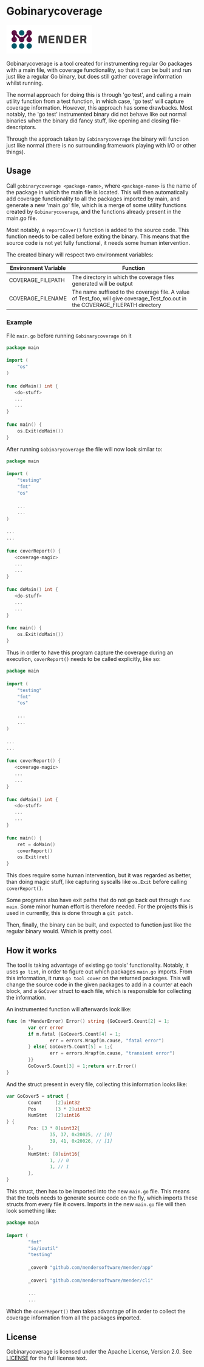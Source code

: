 Gobinarycoverage
==============================================

![Mender logo](resources/images/mender_logo.png)

Gobinarycoverage is a tool created for instrumenting regular Go packages with a
main file, with coverage functionality, so that it can be built and run just
like a regular Go binary, but does still gather coverage information whilst
running.

The normal approach for doing this is through 'go test', and calling a main
utility function from a test function, in which case, 'go test' will capture
coverage information. However, this approach has some drawbacks. Most notably,
the 'go test' instrumented binary did not behave like out normal binaries when
the binary did fancy stuff, like opening and closing file-descriptors.

Through the approach taken by `Gobinarycoverage` the binary will function just
like normal (there is no surrounding framework playing with I/O or other
things).


## Usage

Call `gobinarycoverage <package-name>`, where `<package-name>` is the name of
the package in which the main file is located. This will then automatically add
coverage functionality to all the packages imported by main, and generate a new
'main.go' file, which is a merge of some utility functions created by
`Gobinarycoverage`, and the functions already present in the main.go file.

Most notably, a `reportCover()` function is added to the source code. This
function needs to be called before exiting the binary. This means that the
source code is not yet fully functional, it needs some human intervention.

The created binary will respect two environment variables:

| Environment Variable | Function |
| -- | -- |
| COVERAGE_FILEPATH | The directory in which the coverage files generated will be output |
| COVERAGE_FILENAME | The name suffixed to the coverage file. A value of Test_foo, will give coverage_Test_foo.out in the COVERAGE_FILEPATH directory |


### Example

File `main.go` before running `Gobinarycoverage` on it
```go
package main

import (
    "os"
)

func doMain() int {
   <do-stuff>
   ...
   ...
}

func main() {
    os.Exit(doMain())
}
```

After running `Gobinarycoverage` the file will now look similar to:
```go
package main

import (
    "testing"
    "fmt"
    "os"
    
    ...
    ...
)

...
...

func coverReport() {
   <coverage-magic>
   ...
   ...
}

func doMain() int {
   <do-stuff>
   ...
   ...
}

func main() {
    os.Exit(doMain())
}

```

Thus in order to have this program capture the coverage during an execution,
`coverReport()` needs to be called explicitly, like so:

```go
package main

import (
    "testing"
    "fmt"
    "os"
    
    ...
    ...
)

...
...

func coverReport() {
   <coverage-magic>
   ...
   ...
}

func doMain() int {
   <do-stuff>
   ...
   ...
}

func main() {
    ret = doMain()
    coverReport()
    os.Exit(ret)
}

```

This does require some human intervention, but it was regarded as better, than
doing magic stuff, like capturing syscalls like `os.Exit` before calling
`coverReport()`.

Some programs also have exit paths that do not go back out through `func main`.
Some minor human effort is therefore needed. For the projects this is used in
currently, this is done through a `git patch`.

Then, finally, the binary can be built, and expected to function just like the
regular binary would. Which is pretty cool.

## How it works

The tool is taking advantage of existing go tools' functionality. Notably, it
uses `go list`, in order to figure out which packages `main.go` imports. From
this information, it runs `go tool cover` on the returned packages. This will
change the source code in the given packages to add in a counter at each block,
and a `GoCover` struct to each file, which is responsible for collecting the
information.

An instrumented function will afterwards look like:

```go
func (m *MenderError) Error() string {GoCover5.Count[2] = 1;
        var err error
        if m.fatal {GoCover5.Count[4] = 1;
                err = errors.Wrapf(m.cause, "fatal error")
        } else{ GoCover5.Count[5] = 1;{
                err = errors.Wrapf(m.cause, "transient error")
        }}
        GoCover5.Count[3] = 1;return err.Error()
}
```

And the struct present in every file, collecting this information looks like:

```go
var GoCover5 = struct {
        Count     [2]uint32
        Pos       [3 * 2]uint32
        NumStmt   [2]uint16
} {
        Pos: [3 * 8]uint32{
                35, 37, 0x20025, // [0]
                39, 41, 0x20026, // [1]
        },
        NumStmt: [8]uint16{
                1, // 0
                1, // 1
        },
}
```

This struct, then has to be imported into the new `main.go` file. This means
that the tools needs to generate source code on the fly, which imports these
structs from every file it covers. Imports in the new `main.go` file will then
look something like:

```go
package main

import (
        "fmt"
        "io/ioutil"
        "testing"

        _cover0 "github.com/mendersoftware/mender/app"

        _cover1 "github.com/mendersoftware/mender/cli"
        
        ...
        ...

```

Which the `coverReport()` then takes advantage of in order to collect the
coverage information from all the packages imported.

## License

Gobinarycoverage is licensed under the Apache License, Version 2.0. See
[LICENSE](https://github.com/mendersoftware/mender/blob/master/LICENSE) for the
full license text.
